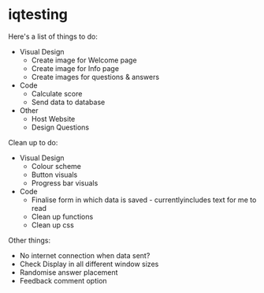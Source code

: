 # iqtesting
Here's a list of things to do:
  - Visual Design
    - Create image for Welcome page
    - Create image for Info page
    - Create images for questions & answers
  - Code
    - Calculate score
    - Send data to database
  - Other
    - Host Website
    - Design Questions

Clean up to do:
  - Visual Design
    - Colour scheme
    - Button visuals
    - Progress bar visuals
  - Code
    - Finalise form in which data is saved - currentlyincludes text for me to read
    - Clean up functions
    - Clean up css

Other things:
  - No internet connection when data sent?
  - Check Display in all different window sizes
  - Randomise answer placement
  - Feedback comment option


